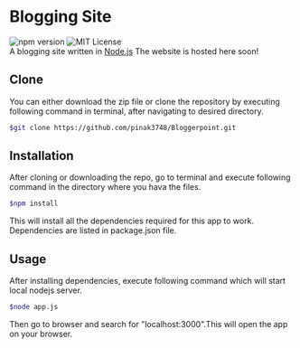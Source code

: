 # Blogging Site
![npm version](https://img.shields.io/npm/v/npm) ![MIT License](https://img.shields.io/github/license/yogeshwar24/blogging_site)  
A blogging site written in [Node.js](https://www.nodejs.org) 
The website is hosted here soon!
## Clone 
You can either download the zip file or clone the repository by executing following command in terminal, after navigating to desired directory.    
```bash
$git clone https://github.com/pinak3748/Bloggerpoint.git
```
## Installation  
After cloning or downloading the repo, go to terminal and execute following command in the directory where you hava the files.  
```bash
$npm install
```
This will install all the dependencies required for this app to work. Dependencies are listed in package.json file.  
## Usage  
After installing dependencies, execute following command which will start local nodejs server.  
```bash
$node app.js
```
Then go to browser and search for "localhost:3000".This will open the app on your browser.
